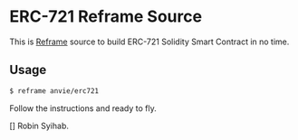 # ERC-721 Reframe Source

This is [Reframe](https://github.com/ansvia/reframe) source to build ERC-721 Solidity Smart Contract in no time.

## Usage

```bash
$ reframe anvie/erc721
```

Follow the instructions and ready to fly.

[] Robin Syihab.

